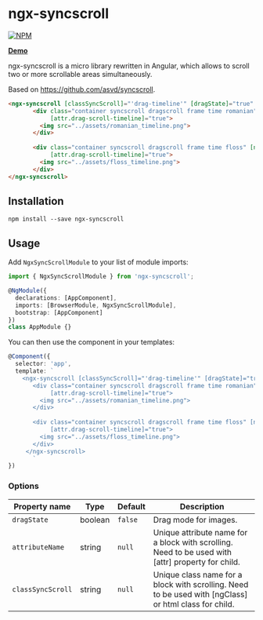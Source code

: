 # ngx-syncscroll

[![NPM](https://nodei.co/npm/ngx-syncscroll.png?compact=true)](https://nodei.co/npm/ngx-barcodeput/)

**[Demo](https://sezmars.github.io/syncscroll/)**

ngx-syncscroll is a micro library rewritten in Angular, which allows to scroll two or more scrollable areas simultaneously.

Based on https://github.com/asvd/syncscroll.

```HTML
<ngx-syncscroll [classSyncScroll]="'drag-timeline'" [dragState]="true" [attributeName]="'drag-scroll-timeline'">
       <div class="container syncscroll dragscroll frame time romanian" [ngClass]="'drag-timeline'"
            [attr.drag-scroll-timeline]="true">
         <img src="../assets/romanian_timeline.png">
       </div>
   
       <div class="container syncscroll dragscroll frame time floss" [ngClass]="'drag-timeline'"
            [attr.drag-scroll-timeline]="true">
         <img src="../assets/floss_timeline.png">
       </div>
</ngx-syncscroll>
```

## Installation

```shell
npm install --save ngx-syncscroll
```

## Usage

Add `NgxSyncScrollModule` to your list of module imports:

```typescript
import { NgxSyncScrollModule } from 'ngx-syncscroll';

@NgModule({
  declarations: [AppComponent],
  imports: [BrowserModule, NgxSyncScrollModule],
  bootstrap: [AppComponent]
})
class AppModule {}
```

You can then use the component in your templates:

```typescript
@Component({
  selector: 'app',
  template: `
    <ngx-syncscroll [classSyncScroll]="'drag-timeline'" [dragState]="true" [attributeName]="'drag-scroll-timeline'">
       <div class="container syncscroll dragscroll frame time romanian" [ngClass]="'drag-timeline'"
            [attr.drag-scroll-timeline]="true">
         <img src="../assets/romanian_timeline.png">
       </div>
   
       <div class="container syncscroll dragscroll frame time floss" [ngClass]="'drag-timeline'"
            [attr.drag-scroll-timeline]="true">
         <img src="../assets/floss_timeline.png">
       </div>
     </ngx-syncscroll>
       `
})
```

### Options

| Property name | Type | Default | Description |
| ------------- | ---- | ------- | ----------- |
| `dragState` | boolean | `false` | Drag mode for images. |
| `attributeName` | string | `null` | Unique attribute name for a block with scrolling. Need to be used with [attr] property for child. |
| `classSyncScroll` | string | `null` | Unique class name for a block with scrolling. Need to be used with [ngClass] or html class for child. |
